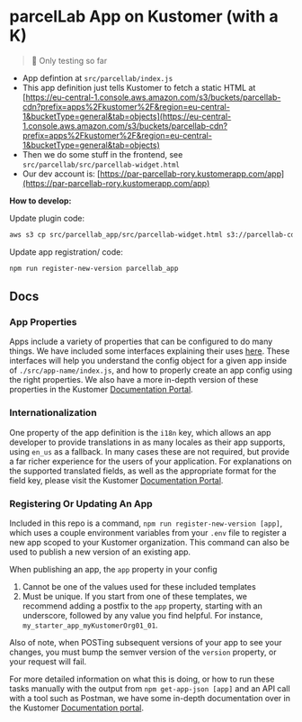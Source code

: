 # parcelLab App on Kustomer (with a K)

> 🚧 Only testing so far

* App defintion at `src/parcellab/index.js`
* This app definition just tells Kustomer to fetch a static HTML at [https://eu-central-1.console.aws.amazon.com/s3/buckets/parcellab-cdn?prefix=apps%2Fkustomer%2F&region=eu-central-1&bucketType=general&tab=objects](https://eu-central-1.console.aws.amazon.com/s3/buckets/parcellab-cdn?prefix=apps%2Fkustomer%2F&region=eu-central-1&bucketType=general&tab=objects)
* Then we do some stuff in the frontend, see `src/parcellab/src/parcellab-widget.html`
* Our dev account is: [https://par-parcellab-rory.kustomerapp.com/app](https://par-parcellab-rory.kustomerapp.com/app)

**How to develop:**

Update plugin code:
```sh
aws s3 cp src/parcellab_app/src/parcellab-widget.html s3://parcellab-cdn/apps/kustomer/parcellab-widget.html
```

Update app registration/ code:
```sh
npm run register-new-version parcellab_app
```

## Docs

### App Properties

Apps include a variety of properties that can be configured to do many things. We have included some interfaces explaining their uses [here](./_docs/fields.md). These interfaces will help you understand the config object for a given app inside of `./src/app-name/index.js`, and how to properly create an app config using the right properties. We also have a more in-depth version of these properties in the Kustomer [Documentation Portal](http://developer.kustomer.com/kustomer-apps-platform/docs/creating-your-first-app).

### Internationalization

One property of the app definition is the `i18n` key, which allows an app developer to provide translations in as many locales as their app supports, using `en_us` as a fallback. In many cases these are not required, but provide a far richer experience for the users of your application. For explanations on the supported translated fields, as well as the appropriate format for the field key, please visit the Kustomer [Documentation Portal](https://developer.kustomer.com/kustomer-apps-platform/docs/internationalization).

### Registering Or Updating An App

Included in this repo is a command, `npm run register-new-version [app]`, which uses a couple environment variables from your `.env` file to register a new app scoped to your Kustomer organization. This command can also be used to publish a new version of an existing app. 

When publishing an app, the `app` property in your config
1. Cannot be one of the values used for these included templates
2. Must be unique. If you start from one of these templates, we recommend adding a postfix to the `app` property, starting with an underscore, followed by any value you find helpful. For instance, `my_starter_app_myKustomerOrg01_01`.

Also of note, when POSTing subsequent versions of your app to see your changes, you must bump the semver version of the `version` property, or your request will fail.

For more detailed information on what this is doing, or how to run these tasks manually with the output from `npm get-app-json [app]` and an API call with a tool such as Postman, we have some in-depth documentation over in the Kustomer [Documentation portal](https://developer.kustomer.com/kustomer-apps-platform/docs/registering-and-updating-apps).